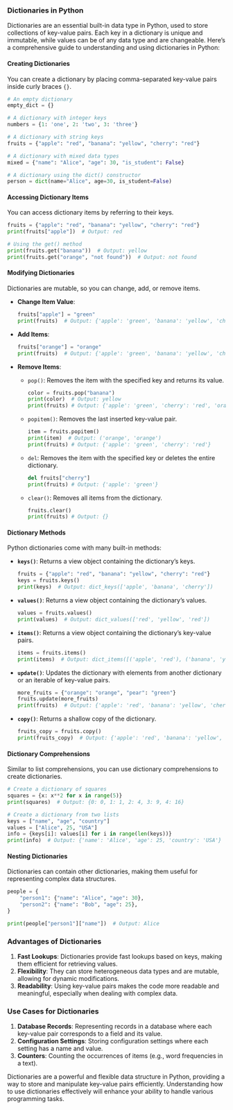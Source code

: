 ### Dictionaries in Python

Dictionaries are an essential built-in data type in Python, used to store collections of key-value pairs. Each key in a dictionary is unique and immutable, while values can be of any data type and are changeable. Here’s a comprehensive guide to understanding and using dictionaries in Python:

#### Creating Dictionaries
You can create a dictionary by placing comma-separated key-value pairs inside curly braces `{}`.

```python
# An empty dictionary
empty_dict = {}

# A dictionary with integer keys
numbers = {1: 'one', 2: 'two', 3: 'three'}

# A dictionary with string keys
fruits = {"apple": "red", "banana": "yellow", "cherry": "red"}

# A dictionary with mixed data types
mixed = {"name": "Alice", "age": 30, "is_student": False}

# A dictionary using the dict() constructor
person = dict(name="Alice", age=30, is_student=False)
```

#### Accessing Dictionary Items
You can access dictionary items by referring to their keys.

```python
fruits = {"apple": "red", "banana": "yellow", "cherry": "red"}
print(fruits["apple"])  # Output: red

# Using the get() method
print(fruits.get("banana"))  # Output: yellow
print(fruits.get("orange", "not found"))  # Output: not found
```

#### Modifying Dictionaries
Dictionaries are mutable, so you can change, add, or remove items.

- **Change Item Value**:
  ```python
  fruits["apple"] = "green"
  print(fruits)  # Output: {'apple': 'green', 'banana': 'yellow', 'cherry': 'red'}
  ```

- **Add Items**:
  ```python
  fruits["orange"] = "orange"
  print(fruits)  # Output: {'apple': 'green', 'banana': 'yellow', 'cherry': 'red', 'orange': 'orange'}
  ```

- **Remove Items**:
  - `pop()`: Removes the item with the specified key and returns its value.
    ```python
    color = fruits.pop("banana")
    print(color)  # Output: yellow
    print(fruits) # Output: {'apple': 'green', 'cherry': 'red', 'orange': 'orange'}
    ```
  - `popitem()`: Removes the last inserted key-value pair.
    ```python
    item = fruits.popitem()
    print(item)  # Output: ('orange', 'orange')
    print(fruits) # Output: {'apple': 'green', 'cherry': 'red'}
    ```
  - `del`: Removes the item with the specified key or deletes the entire dictionary.
    ```python
    del fruits["cherry"]
    print(fruits) # Output: {'apple': 'green'}
    ```
  - `clear()`: Removes all items from the dictionary.
    ```python
    fruits.clear()
    print(fruits) # Output: {}
    ```

#### Dictionary Methods
Python dictionaries come with many built-in methods:

- **`keys()`**: Returns a view object containing the dictionary’s keys.
  ```python
  fruits = {"apple": "red", "banana": "yellow", "cherry": "red"}
  keys = fruits.keys()
  print(keys)  # Output: dict_keys(['apple', 'banana', 'cherry'])
  ```

- **`values()`**: Returns a view object containing the dictionary’s values.
  ```python
  values = fruits.values()
  print(values)  # Output: dict_values(['red', 'yellow', 'red'])
  ```

- **`items()`**: Returns a view object containing the dictionary’s key-value pairs.
  ```python
  items = fruits.items()
  print(items)  # Output: dict_items([('apple', 'red'), ('banana', 'yellow'), ('cherry', 'red')])
  ```

- **`update()`**: Updates the dictionary with elements from another dictionary or an iterable of key-value pairs.
  ```python
  more_fruits = {"orange": "orange", "pear": "green"}
  fruits.update(more_fruits)
  print(fruits)  # Output: {'apple': 'red', 'banana': 'yellow', 'cherry': 'red', 'orange': 'orange', 'pear': 'green'}
  ```

- **`copy()`**: Returns a shallow copy of the dictionary.
  ```python
  fruits_copy = fruits.copy()
  print(fruits_copy)  # Output: {'apple': 'red', 'banana': 'yellow', 'cherry': 'red', 'orange': 'orange', 'pear': 'green'}
  ```

#### Dictionary Comprehensions
Similar to list comprehensions, you can use dictionary comprehensions to create dictionaries.

```python
# Create a dictionary of squares
squares = {x: x**2 for x in range(5)}
print(squares)  # Output: {0: 0, 1: 1, 2: 4, 3: 9, 4: 16}

# Create a dictionary from two lists
keys = ["name", "age", "country"]
values = ["Alice", 25, "USA"]
info = {keys[i]: values[i] for i in range(len(keys))}
print(info)  # Output: {'name': 'Alice', 'age': 25, 'country': 'USA'}
```

#### Nesting Dictionaries
Dictionaries can contain other dictionaries, making them useful for representing complex data structures.

```python
people = {
    "person1": {"name": "Alice", "age": 30},
    "person2": {"name": "Bob", "age": 25},
}

print(people["person1"]["name"])  # Output: Alice
```

### Advantages of Dictionaries
1. **Fast Lookups**: Dictionaries provide fast lookups based on keys, making them efficient for retrieving values.
2. **Flexibility**: They can store heterogeneous data types and are mutable, allowing for dynamic modifications.
3. **Readability**: Using key-value pairs makes the code more readable and meaningful, especially when dealing with complex data.

### Use Cases for Dictionaries
1. **Database Records**: Representing records in a database where each key-value pair corresponds to a field and its value.
2. **Configuration Settings**: Storing configuration settings where each setting has a name and value.
3. **Counters**: Counting the occurrences of items (e.g., word frequencies in a text).

Dictionaries are a powerful and flexible data structure in Python, providing a way to store and manipulate key-value pairs efficiently. Understanding how to use dictionaries effectively will enhance your ability to handle various programming tasks.
